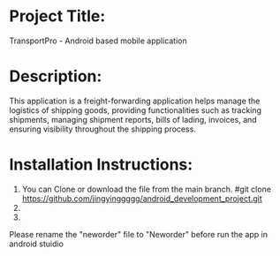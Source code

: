 # Project Title:
TransportPro - Android based mobile application 

# Description:
This application is a freight-forwarding application helps manage the logistics of shipping goods, providing functionalities such as tracking shipments, managing shipment reports, bills of lading, invoices, and ensuring visibility throughout the shipping process. 

# Installation Instructions:
1. You can Clone or download the file from the main branch.
#git clone https://github.com/jingyinggggg/android_development_project.git
2. 
3. 

Please rename the "neworder" file to "Neworder" before run the app in android stuidio

